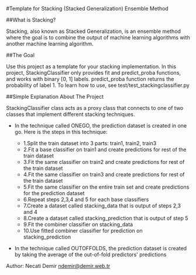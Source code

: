 #Template for Stacking (Stacked Generalization) Ensemble Method


##What is Stacking?

Stacking, also known as Stacked Generalization, is an ensemble method where the goal is to combine the output of
machine learning algorithms with another machine learning algorithm.

##The Goal

Use this project as a template for your stacking implementation. In this project, StackingClassifier 
only provides fit and predict_proba functions, and works with binary [0, 1] labels. predict_proba function
returns the probability of label 1. To learn how to use, see test/test_stackingclassifier.py

##Simple Explanation About The Project 

StackingClassifier class acts as a proxy class that connects to one of two classes
that implement different stacking techniques. 

* In the technique called ONEGO, the prediction dataset is created in one go. Here is the steps in this technique:

    * 1.Split the train dataset into 3 parts: train1, train2, train3
    * 2.Fit a base classifier on train1 and create predictions for rest of the train dataset
    * 3.Fit the same classifier on train2 and create predictions for rest of the train dataset
    * 4.Fit the same classifier on train3 and create predictions for rest of the train dataset
    * 5.Fit the same classifier on the entire train set and create predictions for the prediction dataset
    * 6.Repeat steps 2,3,4 and 5 for each base classifiers
    * 7.Create a dataset called stacking_data that is output of steps 2,3 and 4
    * 8.Create a dataset called stacking_prediction that is output of step 5
    * 9.Fit the combiner classifier on stacking_data
    * 10.Use fitted combiner classifier for prediction on stacking_prediction

* In the technique called OUTOFFOLDS, the prediction dataset is created by taking the average of 
the out-of-fold predictors' predictions

Author: Necati Demir <ndemir@demir.web.tr>